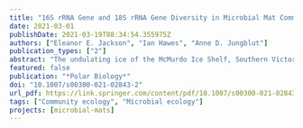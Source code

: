 ```yaml
---
title: "16S rRNA Gene and 18S rRNA Gene Diversity in Microbial Mat Communities in Meltwater Ponds on the McMurdo Ice Shelf, Antarctica"
date: 2021-03-01
publishDate: 2021-03-19T08:34:54.355975Z
authors: ["Eleanor E. Jackson", "Ian Hawes", "Anne D. Jungblut"]
publication_types: ["2"]
abstract: "The undulating ice of the McMurdo Ice Shelf, Southern Victoria Land, supports one of the largest networks of ice-based, multiyear meltwater pond habitats in Antarctica, where microbial mats are abundant and contribute most of the biomass and biodiversity. We used 16S rRNA and 18S rRNA gene high-throughput sequencing to compare variance of the community structure in microbial mats within and between ponds with different salinities and pH. Proteobacteria and Cyanobacteria were the most abundant phyla, and composition at OTU level was highly specific for the meltwater ponds with strong community sorting along the salinity gradient. Our study provides the first detailed evaluation of eukaryote communities for the McMurdo Ice Shelf using the 18S rRNA gene. They were dominated by Ochrophyta, Chlorophyta and Ciliophora, consistent with previous microscopic analyses, but many OTUs belonging to less well-described heterotrophic protists from Antarctic ice shelves were also identified including Amoebozoa, Rhizaria and Labyrinthulea. Comparison of 16S and 18S rRNA gene communities showed that the Eukaryotes had lower richness and greater similarity between ponds in comparison with Bacteria and Archaea communities on the McMurdo Ice shelf. While there was a weak correlation between community dissimilarity and geographic distance, the congruity of microbial assemblages within ponds, especially for Bacteria and Archaea, implies strong habitat filtering in ice shelf meltwater pond ecosystems, especially due to salinity. These findings help to understand processes that are important in sustaining biodiversity and the impact of climate change on ice-based aquatic habitats in Antarctica."
featured: false
publication: "*Polar Biology*"
doi: "10.1007/s00300-021-02843-2"
url_pdf: https://link.springer.com/content/pdf/10.1007/s00300-021-02843-2.pdf
tags: ["Community ecology", "Microbial ecology"]
projects: [microbial-mats]
---
```



